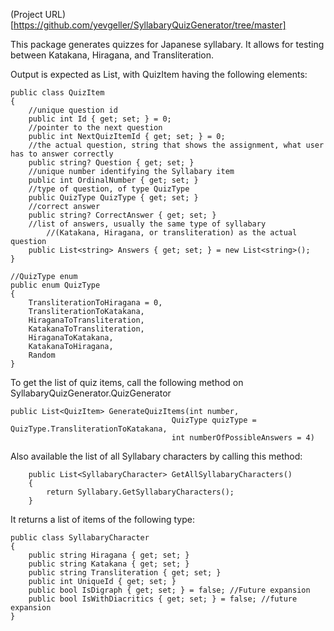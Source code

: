 (Project URL) [https://github.com/yevgeller/SyllabaryQuizGenerator/tree/master]

This package generates quizzes for Japanese syllabary. It allows for testing between Katakana, Hiragana, and Transliteration.

Output is expected as List<QuizItem>, with QuizItem having the following elements:

    public class QuizItem
    {
        //unique question id
        public int Id { get; set; } = 0;
        //pointer to the next question
        public int NextQuizItemId { get; set; } = 0;
        //the actual question, string that shows the assignment, what user has to answer correctly
        public string? Question { get; set; }
        //unique number identifying the Syllabary item
        public int OrdinalNumber { get; set; }
        //type of question, of type QuizType
        public QuizType QuizType { get; set; } 
        //correct answer
        public string? CorrectAnswer { get; set; } 
        //list of answers, usually the same type of syllabary
            //(Katakana, Hiragana, or transliteration) as the actual question
        public List<string> Answers { get; set; } = new List<string>();
    }

    //QuizType enum
    public enum QuizType
    {
        TransliterationToHiragana = 0,
        TransliterationToKatakana,
        HiraganaToTransliteration,
        KatakanaToTransliteration,
        HiraganaToKatakana,
        KatakanaToHiragana,
        Random
    }

To get the list of quiz items, call the following method on SyllabaryQuizGenerator.QuizGenerator

    public List<QuizItem> GenerateQuizItems(int number,
                                        QuizType quizType = QuizType.TransliterationToKatakana,
                                        int numberOfPossibleAnswers = 4)

Also available the list of all Syllabary characters by calling this method: 
        
        public List<SyllabaryCharacter> GetAllSyllabaryCharacters()
        {
            return Syllabary.GetSyllabaryCharacters();
        }

It returns a list of items of the following type:

    public class SyllabaryCharacter
    {
        public string Hiragana { get; set; } 
        public string Katakana { get; set; }
        public string Transliteration { get; set; }
        public int UniqueId { get; set; }
        public bool IsDigraph { get; set; } = false; //Future expansion
        public bool IsWithDiacritics { get; set; } = false; //future expansion
    }